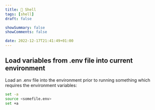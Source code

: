 ```yaml
---
title: 🐚 Shell
tags: [shell]
draft: false

showSummary: false
showComments: false

date: 2022-12-17T21:41:49+01:00
---
```


## Load variables from .env file into current environment
Load an .env file into the environment prior to running something which requires the environment variables:
```bash
set -a
source <somefile.env>
set +a
```